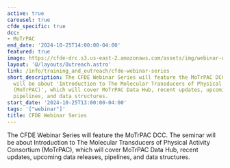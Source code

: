 ```yaml
---
active: true
carousel: true
cfde_specific: true
dcc:
- MoTrPAC
end_date: '2024-10-25T14:00:00-04:00'
featured: true
image: https://cfde-drc.s3.us-east-2.amazonaws.com/assets/img/webinar-oct-2024.png
layout: '@/layouts/Outreach.astro'
link: /info/training_and_outreach/cfde-webinar-series
short_description: The CFDE Webinar Series will feature the MoTrPAC DCC. The seminar
  will be about 'Introduction to The Molecular Transducers of Physical Activity Consortium
  (MoTrPAC)', which will cover MoTrPAC Data Hub, recent updates, upcoming data releases,
  pipelines, and data structures.
start_date: '2024-10-25T13:00:00-04:00'
tags: '["webinar"]'
title: CFDE Webinar Series
---
```

The CFDE Webinar Series will feature the MoTrPAC DCC. The seminar will be about Introduction to The Molecular Transducers of Physical Activity Consortium (MoTrPAC), which will cover MoTrPAC Data Hub, recent updates, upcoming data releases, pipelines, and data structures.